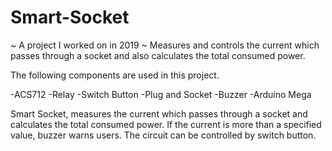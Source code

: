 # Smart-Socket

~ A project I worked on in 2019 ~
Measures and controls the current which passes through a socket and also calculates the total consumed power. 

The following components are used in this project.

-ACS712
-Relay
-Switch Button
-Plug and Socket
-Buzzer
-Arduino Mega

Smart Socket, measures the current which passes through a socket and calculates the total consumed power.
If the current is more than a specified value, buzzer warns users. The circuit can be controlled by switch button. 
